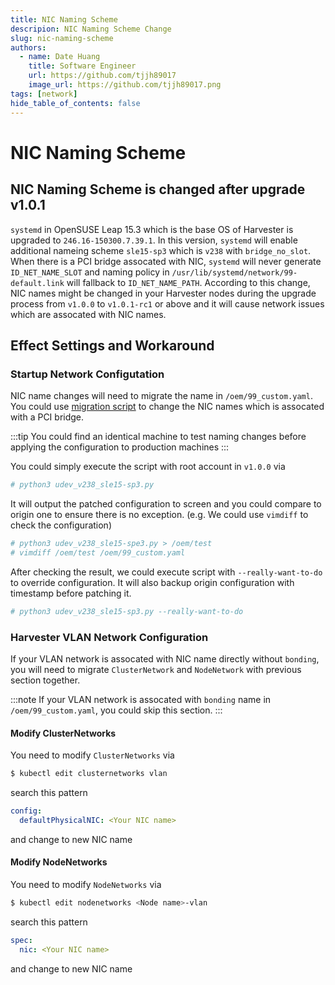 ```yaml
---
title: NIC Naming Scheme
descripion: NIC Naming Scheme Change
slug: nic-naming-scheme
authors:
  - name: Date Huang
    title: Software Engineer
    url: https://github.com/tjjh89017
    image_url: https://github.com/tjjh89017.png
tags: [network]
hide_table_of_contents: false
---
```


# NIC Naming Scheme

## NIC Naming Scheme is changed after upgrade v1.0.1

`systemd` in OpenSUSE Leap 15.3 which is the base OS of Harvester is upgraded to `246.16-150300.7.39.1`. In this version, `systemd` will enable additional nameing scheme `sle15-sp3` which is `v238` with `bridge_no_slot`. When there is a PCI bridge assocated with NIC, `systemd` will never generate `ID_NET_NAME_SLOT` and naming policy in `/usr/lib/systemd/network/99-default.link` will fallback to `ID_NET_NAME_PATH`. According to this change, NIC names might be changed in your Harvester nodes during the upgrade process from `v1.0.0` to `v1.0.1-rc1` or above and it will cause network issues which are assocated with NIC names.

## Effect Settings and Workaround

### Startup Network Configutation

NIC name changes will need to migrate the name in `/oem/99_custom.yaml`. You could use [migration script](https://github.com/harvester/upgrade-helpers/blob/main/hack/udev_v238_sle15-sp3.py) to change the NIC names which is assocated with a PCI bridge.

:::tip
You could find an identical machine to test naming changes before applying the configuration to production machines
:::

You could simply execute the script with root account in `v1.0.0` via
```bash
# python3 udev_v238_sle15-sp3.py
```

It will output the patched configuration to screen and you could compare to origin one to ensure there is no exception. (e.g. We could use `vimdiff` to check the configuration)
```bash
# python3 udev_v238_sle15-spe3.py > /oem/test
# vimdiff /oem/test /oem/99_custom.yaml
```

After checking the result, we could execute script with `--really-want-to-do` to override configuration. It will also backup origin configuration with timestamp before patching it.
```bash
# python3 udev_v238_sle15-sp3.py --really-want-to-do
```

### Harvester VLAN Network Configuration

If your VLAN network is assocated with NIC name directly without `bonding`, you will need to migrate `ClusterNetwork` and `NodeNetwork` with previous section together.

:::note
If your VLAN network is assocated with `bonding` name in `/oem/99_custom.yaml`, you could skip this section.
:::

#### Modify ClusterNetworks

You need to modify `ClusterNetworks` via 
```bash
$ kubectl edit clusternetworks vlan
```
search this pattern
```yaml
config:
  defaultPhysicalNIC: <Your NIC name>
```
and change to new NIC name

#### Modify NodeNetworks

You need to modify `NodeNetworks` via
```bash
$ kubectl edit nodenetworks <Node name>-vlan
```
search this pattern
```yaml
spec:
  nic: <Your NIC name>
```
and change to new NIC name
